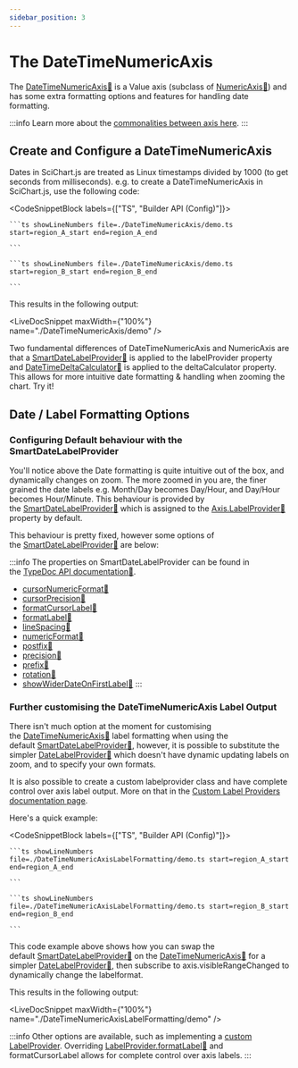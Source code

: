 ```yaml
---
sidebar_position: 3
---
```


# The DateTimeNumericAxis

The [DateTimeNumericAxis:blue_book:](https://www.scichart.com/documentation/js/current/typedoc/classes/datetimenumericaxis.html) is a Value axis (subclass of [NumericAxis:blue_book:](https://www.scichart.com/documentation/js/current/typedoc/classes/numericaxis.html)) and has some extra formatting options and features for handling date formatting.

:::info
Learn more about the [commonalities between axis here](/docs/2d-charts/axis-api/axis-types/common-axis-base-type).
:::

Create and Configure a DateTimeNumericAxis
------------------------------------------

Dates in SciChart.js are treated as Linux timestamps divided by 1000 (to get seconds from milliseconds). e.g. to create a DateTimeNumericAxis in SciChart.js, use the following code:

<CodeSnippetBlock labels={["TS", "Builder API (Config)"]}>

    ```ts showLineNumbers file=./DateTimeNumericAxis/demo.ts start=region_A_start end=region_A_end
 
    ```

    ```ts showLineNumbers file=./DateTimeNumericAxis/demo.ts start=region_B_start end=region_B_end
 
    ```
 
</CodeSnippetBlock>

This results in the following output:

<LiveDocSnippet maxWidth={"100%"} name="./DateTimeNumericAxis/demo" />

Two fundamental differences of DateTimeNumericAxis and NumericAxis are that a [SmartDateLabelProvider:blue_book:](https://www.scichart.com/documentation/js/current/typedoc/classes/smartdatelabelprovider.html) is applied to the labelProvider property and [DateTimeDeltaCalculator:blue_book:](https://www.scichart.com/documentation/js/current/typedoc/classes/datetimedeltacalculator.html) is applied to the deltaCalculator property. This allows for more intuitive date formatting & handling when zooming the chart. Try it!

Date / Label Formatting Options
-------------------------------

### Configuring Default behaviour with the SmartDateLabelProvider

You'll notice above the Date formatting is quite intuitive out of the box, and dynamically changes on zoom. The more zoomed in you are, the finer grained the date labels e.g. Month/Day becomes Day/Hour, and Day/Hour becomes Hour/Minute. This behaviour is provided by the [SmartDateLabelProvider:blue_book:](https://www.scichart.com/documentation/js/current/typedoc/classes/smartdatelabelprovider.html) which is assigned to the [Axis.LabelProvider:blue_book:](https://www.scichart.com/documentation/js/current/typedoc/classes/axisbase2d.html#labelprovider) property by default.

This behaviour is pretty fixed, however some options of the [SmartDateLabelProvider:blue_book:](https://www.scichart.com/documentation/js/current/typedoc/classes/smartdatelabelprovider.html) are below:

:::info
The properties on SmartDateLabelProvider can be found in the [TypeDoc API documentation:blue_book:](https://www.scichart.com/documentation/js/current/typedoc/classes/smartdatelabelprovider.html).

*   [cursorNumericFormat:blue_book:](https://www.scichart.com/documentation/js/current/typedoc/classes/smartdatelabelprovider.html#cursornumericformat)
*   [cursorPrecision:blue_book:](https://www.scichart.com/documentation/js/current/typedoc/classes/smartdatelabelprovider.html#cursorprecision)
*   [formatCursorLabel:blue_book:](https://www.scichart.com/documentation/js/current/typedoc/classes/smartdatelabelprovider.html#formatcursorlabel)
*   [formatLabel:blue_book:](https://www.scichart.com/documentation/js/current/typedoc/classes/smartdatelabelprovider.html#formatlabel)
*   [lineSpacing:blue_book:](https://www.scichart.com/documentation/js/current/typedoc/classes/smartdatelabelprovider.html#linespacing)
*   [numericFormat:blue_book:](https://www.scichart.com/documentation/js/current/typedoc/classes/smartdatelabelprovider.html#numericformat)
*   [postfix:blue_book:](https://www.scichart.com/documentation/js/current/typedoc/classes/smartdatelabelprovider.html#postfix)
*   [precision:blue_book:](https://www.scichart.com/documentation/js/current/typedoc/classes/smartdatelabelprovider.html#precision)
*   [prefix:blue_book:](https://www.scichart.com/documentation/js/current/typedoc/classes/smartdatelabelprovider.html#prefix)
*   [rotation:blue_book:](https://www.scichart.com/documentation/js/current/typedoc/classes/smartdatelabelprovider.html#rotation)
*   [showWiderDateOnFirstLabel:blue_book:](https://www.scichart.com/documentation/js/current/typedoc/classes/smartdatelabelprovider.html#showwiderdateonfirstlabel)
:::

### Further customising the DateTimeNumericAxis Label Output

There isn't much option at the moment for customising the [DateTimeNumericAxis:blue_book:](https://www.scichart.com/documentation/js/current/typedoc/classes/datetimenumericaxis.html) label formatting when using the default [SmartDateLabelProvider:blue_book:](https://www.scichart.com/documentation/js/current/typedoc/classes/smartdatelabelprovider.html), however, it is possible to substitute the simpler [DateLabelProvider:blue_book:](https://www.scichart.com/documentation/js/current/typedoc/classes/datelabelprovider.html) which doesn't have dynamic updating labels on zoom, and to specify your own formats.

It is also possible to create a custom labelprovider class and have complete control over axis label output. More on that in the [Custom Label Providers documentation page](/docs/2d-charts/axis-api/axis-labels/custom-label-providers-dynamic-dates-on-zoom).

Here's a quick example:

<CodeSnippetBlock labels={["TS", "Builder API (Config)"]}>

    ```ts showLineNumbers file=./DateTimeNumericAxisLabelFormatting/demo.ts start=region_A_start end=region_A_end
 
    ```

    ```ts showLineNumbers file=./DateTimeNumericAxisLabelFormatting/demo.ts start=region_B_start end=region_B_end
 
    ```
 
</CodeSnippetBlock>

This code example above shows how you can swap the default [SmartDateLabelProvider:blue_book:](https://www.scichart.com/documentation/js/current/typedoc/classes/smartdatelabelprovider.html) on the [DateTimeNumericAxis:blue_book:](https://www.scichart.com/documentation/js/current/typedoc/classes/datetimenumericaxis.html) for a simpler [DateLabelProvider:blue_book:](https://www.scichart.com/documentation/js/current/typedoc/classes/datelabelprovider.html), then subscribe to axis.visibleRangeChanged to dynamically change the labelformat.

This results in the following output:

<LiveDocSnippet maxWidth={"100%"} name="./DateTimeNumericAxisLabelFormatting/demo" />

:::info
Other options are available, such as implementing a [custom LabelProvider](/docs/2d-charts/axis-api/axis-labels/custom-label-providers-dynamic-dates-on-zoom). Overriding [LabelProvider.formatLabel:blue_book:](https://www.scichart.com/documentation/js/current/typedoc/classes/labelprovider.html#formatlabel) and formatCursorLabel allows for complete control over axis labels.
:::